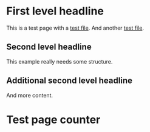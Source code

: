 # First level headline

This is a test page with a [test file](example/test.xlsx). And another [test file](example/test.html).

## Second level headline

This example really needs some structure.

## Additional second level headline

And more content.

# Test page counter

<script>
        const namespace = 'https://pascalkieslich.github.io/test/'; // Replace with your namespace
        const counterName = 'pascaltestcounter'; // Replace with your counter name
        const apiUrl = `https://api.counterapi.dev/v1/${namespace}/${counterName}/up`;

        // Increment the count
        fetch(apiUrl)
            .then(response => response.json())
            .then(data => {
                console.log('Page views:', data.count);
                document.body.insertAdjacentHTML('beforeend', `<p>This page has been viewed ${data.count} times.</p>`);
            })
            .catch(error => console.error('Error:', error));
</script>
